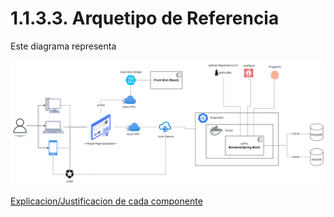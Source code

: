 # 1.1.3.3. Arquetipo de Referencia

Este diagrama representa 

![arquetipo-de-referencia](https://github.com/F3liP3L/Software2-QuickJob-Documentacion/blob/main/assets/design-high-level/Arquetipo-de-Referencia.png)

[Explicacion/Justificacion de cada componente](https://github.com/F3liP3L/Software2-QuickJob-Documentacion/blob/main/desing-high-level/alternativa-de-solucion/plataforma-tecnologica/plataforma-tecnologica.md)